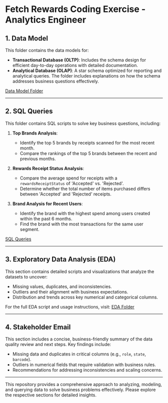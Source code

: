 # Fetch Rewards Coding Exercise - Analytics Engineer

## **1. Data Model**
This folder contains the data models for:
- **Transactional Database (OLTP)**: Includes the schema design for efficient day-to-day operations with detailed documentation.
- **Analytical Database (OLAP)**: A star schema optimized for reporting and analytical queries. The folder includes explanations on how the schema addresses business questions effectively.

[Data Model Folder](https://github.com/MGVM/Fetch_Rewards_AE/tree/main/Data_Model)

---

## **2. SQL Queries**
This folder contains SQL scripts to solve key business questions, including:

1. **Top Brands Analysis**:
   - Identify the top 5 brands by receipts scanned for the most recent month.
   - Compare the rankings of the top 5 brands between the recent and previous months.

2. **Rewards Receipt Status Analysis**:
   - Compare the average spend for receipts with a `rewardsReceiptStatus` of 'Accepted' vs. 'Rejected'.
   - Determine whether the total number of items purchased differs between 'Accepted' and 'Rejected' receipts.

3. **Brand Analysis for Recent Users**:
   - Identify the brand with the highest spend among users created within the past 6 months.
   - Find the brand with the most transactions for the same user segment.

[SQL Queries](https://github.com/MGVM/Fetch_Rewards_AE/tree/main/SQL_Queries)

---

## **3. Exploratory Data Analysis (EDA)**
This section contains detailed scripts and visualizations that analyze the datasets to uncover:
- Missing values, duplicates, and inconsistencies.
- Outliers and their alignment with business expectations.
- Distribution and trends across key numerical and categorical columns.

For the full EDA script and usage instructions, visit:
[EDA Folder](https://github.com/MGVM/Fetch_Rewards_AE/EDA)

---

## **4. Stakeholder Email**
This section includes a concise, business-friendly summary of the data quality review and next steps. Key findings include:
- Missing data and duplicates in critical columns (e.g., `role`, `state`, `barcode`).
- Outliers in numerical fields that require validation with business rules.
- Recommendations for addressing inconsistencies and scaling concerns.

---

This repository provides a comprehensive approach to analyzing, modeling, and querying data to solve business problems effectively. Please explore the respective sections for detailed insights.
